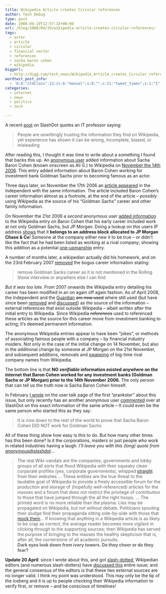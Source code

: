 ```yaml
---
title: Wikipedia Article creates Circular references
author: Tech Debug
type: post
date: 2008-04-19T12:57:33+00:00
url: /blog/2008/04/19/wikipedia-article-creates-circular-references/
tags:
  - actor
  - article
  - circular
  - financial sector
  - references
  - sacha baron cohen
  - wikipedia
DiggUrl:
  - http://digg.com/tech_news/Wikipedia_Article_creates_Circular_references
wordtwit_post_info:
  - 'O:8:"stdClass":13:{s:6:"manual";s:0:"";s:11:"tweet_times";s:1:"1";s:5:"delay";s:1:"0";s:7:"enabled";s:1:"1";s:10:"separation";s:2:"60";s:7:"version";s:3:"3.3";s:14:"tweet_template";s:0:"";s:6:"status";s:1:"3";s:6:"result";a:0:{}s:13:"tweet_counter";s:1:"1";s:13:"tweet_log_ids";a:0:{}s:9:"hash_tags";a:0:{}s:8:"accounts";a:1:{i:0;s:9:"techdebug";}}'
categories:
  - internet
  - news
  - politics
  - tech

---
```

A recent [post][1] on SlashDot quotes an IT professor saying:

> People are unwittingly trusting the information they find on Wikipedia, yet experience has shown it can be wrong, incomplete, biased, or misleading

After reading this, I thought it was time to write about a something I found that backs this up. An [anonymous user][2] added information about Sacha Baron Cohen (known onscreen as Ali G.) to Wikipedia on [November the 14th 2006][3]. This entry added information about Baron Cohen working for investment bank Goldman Sachs prior to becoming famous as an actor.

Three days later, on November the 17th 2006 an [article appeared][4] in the Independent with the same information. The article included Baron Cohen&#8217;s career information almost as a footnote, at the end of the article &#8211; _possibly_ using Wikipedia as the source of his &#8220;Goldman Sachs&#8221; career and other family information.

On November the 21st 2006 a _second_ anonymous user [added information][5] to the Wikipedia entry on Baron Cohen that his early career included work at not only Goldman Sachs, but JP Morgan. Doing a lookup on this users IP address [shows][6] that it **belongs to an address block allocated to JP Morgan Chase & Co**! Someone at the company either new it to be true &#8211; or didn&#8217;t like the fact that he had been listed as working at a rival company; showing this addition as a potential [one-upmanship][7] entry.

A number of months later, a wikipedian actually did his homework, and on the 23rd February 2007 [removed][8] the bogus career information stating:

> remove Goldman Sacks career as it is not mentioned in the Rolling Stone interview or anywhere else I can find

_But it was too late._ From 2007 onwards the Wikipedia entry detailing his career has been modified in an on again off again fashion. As of April 2008, the Independent and the [Guardian][9] <del datetime="2008-04-20T06:43:08+00:00">are now used</del> where still used (but have since been [removed][10] and [discussed][11]) as the source of the information &#8211; external references that exist outside Wikipedia &#8211; albeit written after the initial entry to Wikipedia. Since Wikipedia <del datetime="2008-04-20T06:57:20+00:00">references</del> used to referenced these articles as the source for this career move from investment banking to acting; it&#8217;s deemed permanent information.

The anonymous Wikipedia entries appear to have been &#8220;jokes&#8221;, or methods of associating famous people with a company &#8211; by financial industry insiders. Not only in the case of the initial change on 14 November, but also in the additional change by someone at JP Morgan on the 21st November, and subsequent additions, removals and [swapping][12] of big-time rival company names from Wikipedia. 

The bottom line is that **NO _verifiable_ information existed anywhere on the internet that Baron Cohen worked for any investment banks (Goldman Sachs or JP Morgan) prior to the 14th November 2006.** The only person that can tell us the truth now is Sacha Baron Cohen himself.

In February [I wrote][13] on the user talk page of the first &#8220;prankster&#8221; about this issue, but only recently has an another anonymous user [commented][14] over at SlashDot on this exact information of the same article &#8211; It could even be the same person who started this as they say:

> It is now down to the rest of the world to prove that Sacha Baron Cohen DID NOT work for Goldman Sachs.

All of these thing show how easy is this to do. But how many other times has this been done? Is it the corporations, insiders or just people who work in related industries having a laugh. _I&#8217;ll leave you with this (long) quote from [anonymous@slashdot][14]_&#8230;

> The real Wiki-vandals are the companies, governments and lobby groups of all sorts that flood Wikipedia with their squeaky clean corporate profiles (yes, corporate governments), whipped [straight][15] from their websites &#8230; These entities are the true threat to the laudable goal of Wikipedia to provide a freely accessible forum for the production and storage of (hopefully well-referenced) articles for the masses and a forum that does not restrict the privilege of contribution to those that have jumped through the all the right hoops. &#8230; The printed word is no more reliable than the plasma. Lies may be propagated on Wikipedia, but not without debate. Politicians spouting their sludge find their propaganda sitting side-by-side with those that [mock them][16]&#8230; If knowing that anything in a Wikipedia article is as likely to be crap as correct, the average reader becomes more vigilant in clicking through to the supporting sources; then Wikipedia has served the purpose of bringing to the masses the healthy skepticism that is, after all, the cornerstone of all academic pursuits.  
> **Dark eyes look down from ivory towers. Do they cheer or do they fear?**

**Update 20 April**: since I wrote about this, and got [slash-dotted][17], Wikipedian editors (and numerous slash-dotters) have [discussed this][11] entire issue; and the general consensus of the editors is that these two external sources are no longer valid. I think my point was understood. This may only be the tip of the iceberg and it is up to people checking their Wikipedia information to verify first, or remove &#8211; and be conscious of timelines!

 [1]: http://tech.slashdot.org/article.pl?sid=08/04/14/1220243
 [2]: http://en.wikipedia.org/wiki/Special:Contributions/211.26.151.10
 [3]: http://en.wikipedia.org/w/index.php?title=Sacha_Baron_Cohen&diff=prev&oldid=87679263
 [4]: http://www.independent.co.uk/news/uk/this-britain/baron-cohen-comes-out-of-character-to-defend-borat-424656.html
 [5]: http://en.wikipedia.org/w/index.php?title=Sacha_Baron_Cohen&diff=89288374&oldid=89241519
 [6]: http://ws.arin.net/whois/?queryinput=170.148.10.21
 [7]: http://en.wikipedia.org/wiki/One-upmanship
 [8]: http://en.wikipedia.org/w/index.php?title=Sacha_Baron_Cohen&diff=110296890&oldid=110296405
 [9]: http://www.guardian.co.uk/business/2007/oct/02/usnews.useconomy
 [10]: http://en.wikipedia.org/w/index.php?title=Sacha_Baron_Cohen&diff=206709326&oldid=206561181
 [11]: http://en.wikipedia.org/wiki/Talk:Sacha_Baron_Cohen#Independent.2FForbes.2FGuardian_articles_mentioning_Goldman_Sachs
 [12]: http://en.wikipedia.org/w/index.php?title=Sacha_Baron_Cohen&diff=121602201&oldid=121600872
 [13]: http://en.wikipedia.org/wiki/User_talk:211.26.151.10#Self_referencing_reference_created
 [14]: http://tech.slashdot.org/comments.pl?sid=521670&cid=23103370
 [15]: http://www.cinemablend.com/technology/Corporations-Get-Caught-Getting-Wiki-With-It-5903.html
 [16]: https://www.youtube.com/watch?v=e5jtiJPlv4Y
 [17]: http://news.slashdot.org/article.pl?sid=08/04/19/1452244